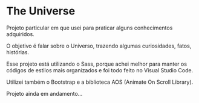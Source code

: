 # The Universe

Projeto particular em que usei para praticar alguns conhecimentos adquiridos.

O objetivo é falar sobre o Universo, trazendo algumas curiosidades, fatos, histórias.

Esse projeto está utilizando o Sass, porque achei melhor para manter os códigos de estilos mais organizados e foi todo feito no Visual Studio Code.

Utilizei também o Bootstrap e a biblioteca AOS (Animate On Scroll Library).

Projeto ainda em andamento...
